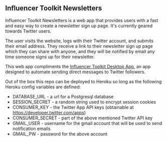 ## Influencer Toolkit Newsletters

Influencer Toolkit Newsletters is a web app that provides users with a fast and easy way to create a newsletter sign up page. It's currently geared towards Twitter users.

The user visits the website, logs with their Twitter account, and submits their email address. They receive a link to their newsletter sign up page which they can share with anyone, and they will be notified by email any time someone signs up for their newsletter.

This web app compliments the [Influencer Toolkit Desktop App](https://github.com/treylorswift/InfluencerToolkitApp), an app designed to automate sending direct messages to Twitter followers.

Out of the box this repo can be deployed to Heroku so long as the following Heroku config variables are defined:
- DATABASE_URL - a url for a Postgresql database
- SESSION_SECRET - a random string used to encrypt session cookies
- CONSUMER_KEY - the Twitter App API keys (obtainable at https://developer.twitter.com/apps)
- CONSUMER_SECRET - part of the above mentioned Twitter API key
- GMAIL_USER - username for the gmail account that will be used to send notification emails
- GMAIL_PW - password for the above account
